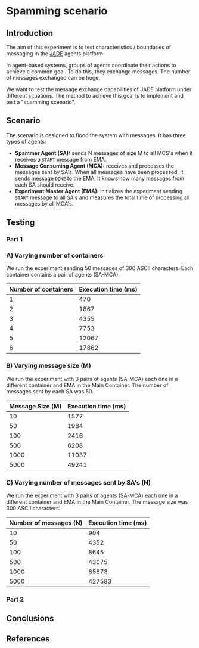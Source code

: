 # Spamming scenario

## Introduction 

The aim of this experiment is to test characteristics / boundaries of messaging in the [JADE](http://jade.tilab.com/) agents platform. 

In agent-based systems, groups of agents coordinate their actions to achieve a common goal. To do this, they exchange messages. The number of messages exchanged can be huge. 

We want to test the message exchange capabilities of JADE platform under different situations. The method to achieve this goal is to implement and test a "spamming scenario".

## Scenario

The scenario is designed to flood the system with messages. It has three types of agents:

- **Spammer Agent (SA):** sends N messages of size M to all MCS's when it receives a `START` message from EMA. 
- **Message Consuming Agent (MCA):** receives and processes the messages sent by SA's. When all messages have been processed, it sends message `DONE` to the EMA. It knows how many messages from each SA should receive. 
- **Experiment Master Agent (EMA):** initializes the experiment sending `START`  message to all SA's and measures the total time of processing all messages by all MCA's. 


## Testing

### Part 1

### A) Varying number of containers
We run the experiment sending 50 messages of 300 ASCII characters. Each container contains a pair of agents (SA-MCA).

| Number of containers 	| Execution time (ms) 	|
|----------------------	|---------------------	|
| 1                    	| 470                 	|
| 2                    	| 1867                	|
| 3                    	| 4355                	|
| 4                    	| 7753                	|
| 5                    	| 12067               	|
| 6                    	| 17862               	|


### B) Varying message size (M)

We run the experiment with 3 pairs of agents (SA-MCA) each one in a different container and EMA in the Main Container. The number of messages sent by each SA was 50.

| Message Size (M) 	| Execution time (ms) 	|
|------------------	|---------------------	|
| 10               	| 1577                	|
| 50               	| 1984                	|
| 100              	| 2416                	|
| 500              	| 6208                	|
| 1000             	| 11037               	|
| 5000             	| 49241               	|


### C) Varying number of messages sent by SA's (N)

We run the experiment with 3 pairs of agents (SA-MCA) each one in a different container and EMA in the Main Container. The message size was 300 ASCII characters.

| Number of messages (N) 	| Execution time (ms) 	|
|------------------------	|---------------------	|
| 10                     	| 904                 	|
| 50                     	| 4352                	|
| 100                    	| 8645                	|
| 500                    	| 43075               	|
| 1000                   	| 85873               	|
| 5000                   	| 427583              	|


### Part 2

## Conclusions

## References

